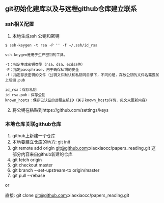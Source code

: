 ## git初始化建库以及与远程github仓库建立联系

### ssh相关配置

1. 本地生成ssh 公钥和密钥

```shell
$ ssh-keygen -t rsa -P '' -f ~/.ssh/id_rsa

ssh-keygen是用于生产密钥的工具。

-t：指定生成密钥类型（rsa、dsa、ecdsa等）
-P：指定passphrase，用于确保私钥的安全
-f：指定存放密钥的文件（公钥文件默认和私钥同目录下，不同的是，存放公钥的文件名需要加上后缀.pub

id_rsa：保存私钥
id_rsa.pub：保存公钥
known_hosts：保存已认证的远程主机ID（关于known_hosts详情，见文末更新内容）
```

2. 将公钥在粘贴到https://github.com/settings/keys

### 本地仓库关联github仓库

1. github上新建一个仓库
2. 本地要建立仓库的地方: git init
3. git remote add origin git@github.com:xiaoxiaocc/papers_reading.git  这部分内容来自github新建的仓库
4. git fetch origin
5. git checkout master
4. git branch --set-upstream-to origin/master
5. git pull --rebase

or

直接: git clone git@github.com:xiaoxiaocc/papers_reading.git


